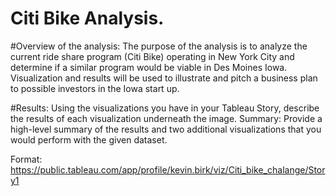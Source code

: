 # Citi Bike Analysis. 

#Overview of the analysis: The purpose of the analysis is to analyze the current ride share program (Citi Bike) operating in New York City and determine if a similar program would be viable in Des Moines Iowa. Visualization and results will be used to illustrate and pitch a business plan to possible investors in the Iowa start up. 

#Results: Using the visualizations you have in your Tableau Story, describe the results of each visualization underneath the image.
Summary: Provide a high-level summary of the results and two additional visualizations that you would perform with the given dataset.

Format: https://public.tableau.com/app/profile/kevin.birk/viz/Citi_bike_chalange/Story1

